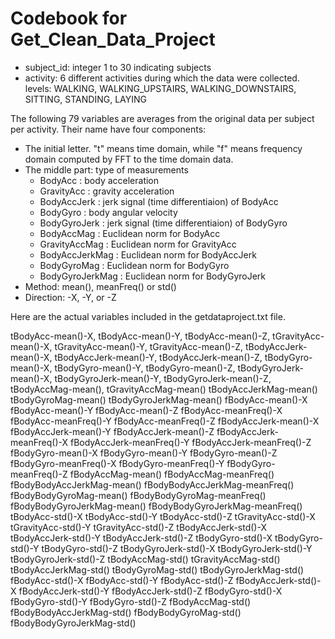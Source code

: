 # Codebook for Get_Clean_Data_Project

+ subject_id: integer 1 to 30 indicating subjects
+ activity: 6 different activities during which the data were collected.
            levels: WALKING, WALKING_UPSTAIRS, WALKING_DOWNSTAIRS, SITTING, STANDING, LAYING
            
 The following 79 variables are averages from the original data per subject per activity.
 Their name have four components:
 + The initial letter. "t" means time domain, while "f" means frequency domain computed by FFT to the time domain data.
 + The middle part: type of measurements
   + BodyAcc         : body acceleration
   + GravityAcc      : gravity acceleration
   + BodyAccJerk     : jerk signal (time differentiaion) of BodyAcc
   + BodyGyro        : body angular velocity
   + BodyGyroJerk    : jerk signal (time differentiaion) of BodyGyro
   + BodyAccMag      : Euclidean norm for BodyAcc
   + GravityAccMag   : Euclidean norm for GravityAcc
   + BodyAccJerkMag  : Euclidean norm for BodyAccJerk
   + BodyGyroMag     : Euclidean norm for BodyGyro
   + BodyGyroJerkMag : Euclidean norm for BodyGyroJerk
 + Method: mean(), meanFreq() or std()
 + Direction: -X, -Y, or -Z

Here are the actual variables included in the getdataproject.txt file.

tBodyAcc-mean()-X, tBodyAcc-mean()-Y, tBodyAcc-mean()-Z, tGravityAcc-mean()-X, tGravityAcc-mean()-Y, tGravityAcc-mean()-Z,
tBodyAccJerk-mean()-X, tBodyAccJerk-mean()-Y, tBodyAccJerk-mean()-Z, tBodyGyro-mean()-X, tBodyGyro-mean()-Y, tBodyGyro-mean()-Z, tBodyGyroJerk-mean()-X, tBodyGyroJerk-mean()-Y, tBodyGyroJerk-mean()-Z, tBodyAccMag-mean(),              tGravityAccMag-mean()
tBodyAccJerkMag-mean()              tBodyGyroMag-mean()                 tBodyGyroJerkMag-mean()
fBodyAcc-mean()-X       fBodyAcc-mean()-Y       fBodyAcc-mean()-Z
fBodyAcc-meanFreq()-X   fBodyAcc-meanFreq()-Y   fBodyAcc-meanFreq()-Z
fBodyAccJerk-mean()-X   fBodyAccJerk-mean()-Y   fBodyAccJerk-mean()-Z
fBodyAccJerk-meanFreq()-X           fBodyAccJerk-meanFreq()-Y           fBodyAccJerk-meanFreq()-Z
fBodyGyro-mean()-X      fBodyGyro-mean()-Y      fBodyGyro-mean()-Z
fBodyGyro-meanFreq()-X  fBodyGyro-meanFreq()-Y  fBodyGyro-meanFreq()-Z
fBodyAccMag-mean()      fBodyAccMag-meanFreq()  fBodyBodyAccJerkMag-mean()
fBodyBodyAccJerkMag-meanFreq()      fBodyBodyGyroMag-mean()             fBodyBodyGyroMag-meanFreq()
fBodyBodyGyroJerkMag-mean()         fBodyBodyGyroJerkMag-meanFreq()
tBodyAcc-std()-X        tBodyAcc-std()-Y        tBodyAcc-std()-Z
tGravityAcc-std()-X     tGravityAcc-std()-Y     tGravityAcc-std()-Z
tBodyAccJerk-std()-X    tBodyAccJerk-std()-Y    tBodyAccJerk-std()-Z
tBodyGyro-std()-X       tBodyGyro-std()-Y       tBodyGyro-std()-Z
tBodyGyroJerk-std()-X   tBodyGyroJerk-std()-Y   tBodyGyroJerk-std()-Z
tBodyAccMag-std()       tGravityAccMag-std()    tBodyAccJerkMag-std()
tBodyGyroMag-std()      tBodyGyroJerkMag-std()         
fBodyAcc-std()-X        fBodyAcc-std()-Y        fBodyAcc-std()-Z
fBodyAccJerk-std()-X    fBodyAccJerk-std()-Y    fBodyAccJerk-std()-Z
fBodyGyro-std()-X       fBodyGyro-std()-Y       fBodyGyro-std()-Z
fBodyAccMag-std()       fBodyBodyAccJerkMag-std()
fBodyBodyGyroMag-std()  fBodyBodyGyroJerkMag-std() 

